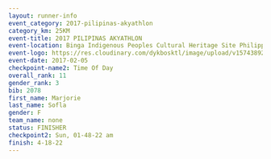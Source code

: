 ```yaml
---
layout: runner-info 
event_category: 2017-pilipinas-akyathlon 
category_km: 25KM 
event-title: 2017 PILIPINAS AKYATHLON 
event-location: Binga Indigenous Peoples Cultural Heritage Site Philippines 
event-logo: https://res.cloudinary.com/dykbosktl/image/upload/v1574389257/Logo/logo_znhnls.jpg 
event-date: 2017-02-05 
checkpoint-name2: Time Of Day 
overall_rank: 11
gender_rank: 3
bib: 2078
first_name: Marjorie
last_name: Sofla
gender: F
team_name: none
status: FINISHER
checkpoint2: Sun, 01-48-22 am
finish: 4-18-22
---
```

